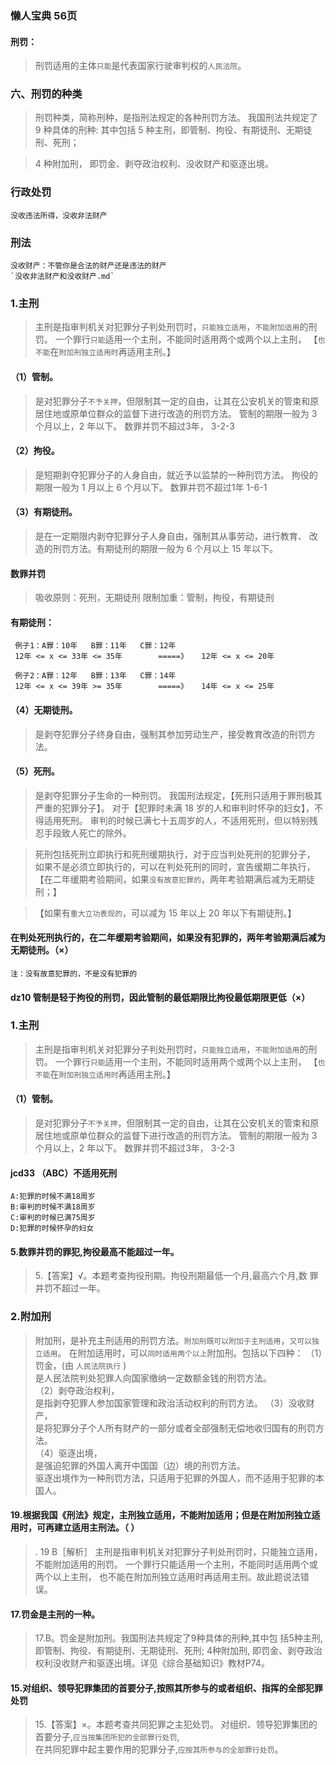 ### 懒人宝典 56页

#### 刑罚：
>   刑罚适用的主体`只能`是代表国家行驶审判权的`人民法院`。

### 六、刑罚的种类
>   刑罚种类，简称刑种，是指刑法规定的各种刑罚方法。
我国刑法共规定了 9 种具体的刑种:
    其中包括 5 种主刑，即管制、拘役、有期徒刑、无期徒刑、死刑；

>   4 种附加刑，
        即罚金、剥夺政治权利、没收财产和驱逐出境。


### 行政处罚
    没收违法所得，没收非法财产

### 刑法
    没收财产：不管你是合法的财产还是违法的财产    
    `没收非法财产和没收财产.md`
    
### 1.主刑
>   主刑是指审判机关对犯罪分子判处刑罚时，`只能独立适用`，`不能附加适用`的刑罚。
    一个罪行`只能`适用一个主刑，不能同时适用两个或两个以上主刑，
    【`也不能`在`附加刑独立适用时`再适用主刑。】
        
#### （1）管制。
>   是对犯罪分子`不予关押`，但限制其一定的自由，让其在公安机关的管束和原居住地或原单位群众的监督下进行改造的刑罚方法。
        管制的期限一般为 3 个月以上，2 年以下。
        数罪并罚不超过3年，  3-2-3
        
#### （2）拘役。
>   是短期剥夺犯罪分子的人身自由，就近予以监禁的一种刑罚方法。
        拘役的期限一般为 1 月以上 6 个月以下。
        数罪并罚不超过1年   1-6-1
      
        
#### （3）有期徒刑。
>   是在一定期限内剥夺犯罪分子人身自由，强制其从事劳动，进行教育、
        改造的刑罚方法。有期徒刑的期限一般为 6 个月以上 15 年以下。


#### 数罪并罚
>   吸收原则：死刑，无期徒刑
>   限制加重：管制，拘役，有期徒刑

#### 有期徒刑：
     例子1：A罪：10年   B罪：11年   C罪：12年
     12年 <= x <= 33年 <= 35年        =====》   12年 <= x <= 20年
     
     例子2：A罪：12年   B罪：13年   C罪：14年
     12年 <= x <= 39年 >= 35年        =====》   14年 <= x <= 25年
      
#### （4）无期徒刑。
>   是剥夺犯罪分子终身自由，强制其参加劳动生产，接受教育改造的刑罚方法。

#### （5）死刑。
>   是剥夺犯罪分子生命的一种刑罚。
    我国刑法规定，【死刑只适用于罪刑极其严重的犯罪分子】。
    对于【犯罪时未满 18 岁的人和审判时怀孕的妇女】，不得适用死刑。
    审判的时候已满七十五周岁的人，不适用死刑，但以特别残忍手段致人死亡的除外。
        
>   死刑包括死刑立即执行和死刑缓期执行，对于应当判处死刑的犯罪分子，
    如果不是必须立即执行的，可以在判处死刑的同时，宣告缓期二年执行，
    【在二年缓期考验期间，如果`没有故意犯罪的`，两年考验期满后减为无期徒刑；】
        
>   【如果有`重大立功表现的`，可以减为 15 年以上 20 年以下有期徒刑。】
    
#### 在判处死刑执行的，在二年缓期考验期间，如果没有犯罪的，两年考验期满后减为无期徒刑。（×）
    注：没有故意犯罪的，不是没有犯罪的

#### dz10 管制是轻于拘役的刑罚，因此管制的最低期限比拘役最低期限更低（×）
### 1.主刑
>   主刑是指审判机关对犯罪分子判处刑罚时，`只能独立适用`，`不能附加适用`的刑罚。
    一个罪行`只能`适用一个主刑，不能同时适用两个或两个以上主刑，
    【`也不能`在`附加刑独立适用时`再适用主刑。】
        
#### （1）管制。
>   是对犯罪分子`不予关押`，但限制其一定的自由，让其在公安机关的管束和原居住地或原单位群众的监督下进行改造的刑罚方法。
        管制的期限一般为 3 个月以上，2 年以下。
        数罪并罚不超过3年，  3-2-3

#### jcd33 （ABC）不适用死刑
    A:犯罪的时候不满18周岁
    B:审判的时候不满18周岁
    C:审判的时候已满75周岁
    D:犯罪的时候怀孕的妇女

#### 5.数罪并罚的罪犯,拘役最高不能超过一年。
>   5.【答案】√。本题考查拘役刑期。拘役刑期最低一个月,最高六个月,数
        罪并罚不超过一年。    

        
### 2.附加刑
>   附加刑，是补充主刑适用的刑罚方法。`附加刑既可以附加于主刑适用`，`又可以独立适用`。
    在附加适用时，可以`同时适用两个以上`附加刑。包括以下四种：
    （1）罚金，(由 `人民法院执行` )  
        是人民法院判处犯罪人向国家缴纳一定数额金钱的刑罚方法。  
    （2）剥夺政治权利，       
        是指剥夺犯罪人参加国家管理和政治活动权利的刑罚方法。
    （3）没收财产，    
        是将犯罪分子个人所有财产的一部分或者全部强制无偿地收归国有的刑罚方法。    
    （4）驱逐出境，    
        是强迫犯罪的外国人离开中国国（边）境的刑罚方法。    
        驱逐出境作为一种刑罚方法，只适用于犯罪的外国人，而不适用于犯罪的本国人。

#### 19.根据我国《刑法》规定，主刑独立适用，不能附加适用；但是在附加刑独立适用时，可再建立适用主刑法。（ ）
>   . 19 B［解析］ 主刑是指审判机关对犯罪分子判处刑罚时，只能独立适用，不能附加适用的刑罚。
一个罪行只能适用一个主刑，不能同时适用两个或两个以上主刑，
也不能在附加刑独立适用时再适用主刑。故此题说法错误。

#### 17.罚金是主刑的一种。
>   17.B。罚金是附加刑。我国刑法共规定了9种具体的刑种,其中包
    括5种主刑,
        即管制、拘役、有期徒刑、无期徒刑、死刑;
    4种附加刑,
        即罚金、剥夺政治权利没收财产和驱逐出境。详见《综合基础知识》教材P74。

#### 15.对组织、领导犯罪集团的首要分子,按照其所参与的或者组织、指挥的全部犯罪处罚
>   15.【答案】×。本题考查共同犯罪之主犯处罚。
对组织、领导犯罪集团的首要分子,`应当按集团所犯的全部罪行处罚`,    
在共同犯罪中起主要作用的犯罪分子,`应按其所参与的全部罪行处罚`。   










































